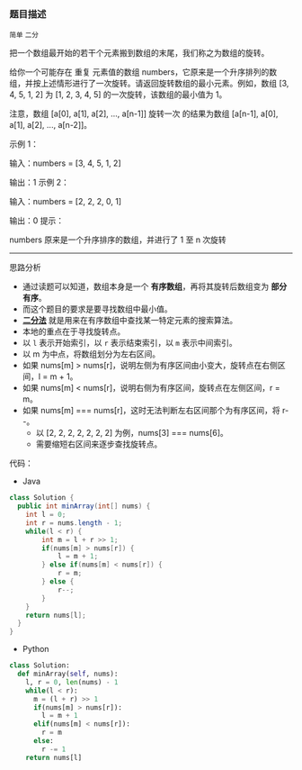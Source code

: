 ### 题目描述

`简单` `二分`

把一个数组最开始的若干个元素搬到数组的末尾，我们称之为数组的旋转。

给你一个可能存在 重复 元素值的数组 numbers，它原来是一个升序排列的数组，并按上述情形进行了一次旋转。请返回旋转数组的最小元素。例如，数组 [3, 4, 5, 1, 2] 为 [1, 2, 3, 4, 5] 的一次旋转，该数组的最小值为 1。

注意，数组 [a[0], a[1], a[2], ..., a[n-1]] 旋转一次 的结果为数组 [a[n-1], a[0], a[1], a[2], ..., a[n-2]]。

示例 1：

输入：numbers = [3, 4, 5, 1, 2]

输出：1
示例 2：

输入：numbers = [2, 2, 2, 0, 1]

输出：0
提示：

numbers 原来是一个升序排序的数组，并进行了 1 至 n 次旋转

---

思路分析

- 通过读题可以知道，数组本身是一个 **有序数组**，再将其旋转后数组变为 **部分有序**。
- 而这个题目的要求是要寻找数组中最小值。
- **[二分法](https://zh.wikipedia.org/wiki/%E4%BA%8C%E5%88%86%E6%90%9C%E5%B0%8B%E6%BC%94%E7%AE%97%E6%B3%95)** 就是用来在有序数组中查找某一特定元素的搜索算法。
- 本地的重点在于寻找旋转点。
- 以 `l` 表示开始索引，以 `r` 表示结束索引，以 `m` 表示中间索引。
- 以 m 为中点，将数组划分为左右区间。
- 如果 nums[m] > nums[r]，说明左侧为有序区间由小变大，旋转点在右侧区间，l = m + 1。
- 如果 nums[m] < nums[r]，说明右侧为有序区间，旋转点在左侧区间，r = m。
- 如果 nums[m] === nums[r]，这时无法判断左右区间那个为有序区间，将 r--。
  - 以 [2, 2, 2, 2, 2, 2, 2] 为例，nums[3] === nums[6]。
  - 需要缩短右区间来逐步查找旋转点。


代码：

- Java

```Java
class Solution {
  public int minArray(int[] nums) {
    int l = 0;
    int r = nums.length - 1;
    while(l < r) {
        int m = l + r >> 1;
        if(nums[m] > nums[r]) {
            l = m + 1;
        } else if(nums[m] < nums[r]) {
            r = m;
        } else {
            r--;
        }
    }
    return nums[l];
  }
}
```

- Python

```Python
class Solution:
  def minArray(self, nums):
    l, r = 0, len(nums) - 1
    while(l < r):
      m = (l + r) >> 1
      if(nums[m] > nums[r]):
        l = m + 1
      elif(nums[m] < nums[r]):
        r = m
      else:
        r -= 1
    return nums[l]
```



